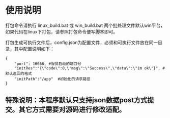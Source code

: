 #  使用说明
打包命令请执行 linux_build.bat 或 win_build.bat 两个批处理文件默认win平台，如果代码在linux下打包，请参照打包命令便写脚本即可。

打包生成可执行文件后，config.json为配置文件，必须和可执行文件放在同一目录，其中配置说明如下：
```
{
    "port": 16666, #服务启动的端口号
    "initRes":"{\"code\":0,\"msg\":\"Success\",\"data\":\"im ok\"}", #默认返回的格式
    "initPath":"/app"  #初始化的请求路径
}
```
## 特殊说明：本程序默认只支持json数据post方式提交。其它方式需要对源码进行修改适配。